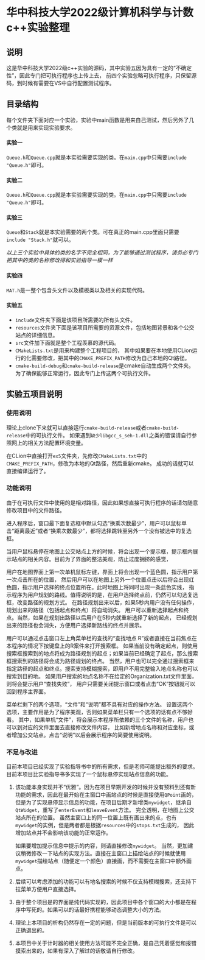 # 华中科技大学2022级计算机科学与计数c++实验整理
## 说明
这是华中科技大学2022级c++实验的源码，其中实验五因为具有一定的“不确定性”，因此专门把可执行程序也上传上去，
前四个实验忽略可执行程序，只保留源码，到时候有需要在VS中自行配置测试程序。

## 目录结构
每个文件夹下面对应一个实验，实验中main函数是用来自己测试，然后另外了几个类就是用来实现实验要求。

#### 实验一
`Queue.h`和`Queue.cpp`就是本实验需要实现的类。在`main.cpp`中只需要`include "Queue.h"`即可。
#### 实验二
`Queue.h`和`Queue.cpp`就是本实验需要实现的类。在`main.cpp`中只需要`include "Queue.h"`即可。
#### 实验三
`Queue`和`Stack`就是本实验需要的两个类。可在真正的main.cpp里面只需要`include "Stack.h"`就可以。

*以上三个实验中具体的类的名字不完全相同，为了能够通过测试程序，请务必专门把其中的类的名称修改得和实验指导一模一样*

#### 实验四
`MAT.h`是一整个包含头文件以及模板类以及相关的实现代码。
#### 实验五
- `include`文件夹下面是该项目所需要的所有头文件。
- `resources`文件夹下面是该项目所需要的资源文件，包括地图背景和各个公交站点的详细信息。
- `src`文件加下面就是整个工程羡慕的源代码。
- `CMakeLists.txt`是用来构建整个工程项目的，
其中如果要在本地使用CLion运行的化需要修改，把其中的`CMAKE_PREFIX_PATH`修改为自己本地的Qt路径。
- `cmake-build-debug`和`cmake-build-release`是cmake自动生成两个文件夹。
为了确保能够正常运行，因此专门上传这两个可执行文件。

## 实验五项目说明
### 使用说明
理论上clone下来就可以直接运行`cmake-build-release`或者`cmake-build-release`中的可执行文件。
如果遇到`缺少libgcc_s_seh-1.dll`之类的错误请自行参照网上的相关方法配置环境变量。

在CLion中直接打开`ex5`文件夹，先修改`CMakeLists.txt`中的`CMAKE_PREFIX_PATH`，修改为本地的Qt路径，然后重新cmake。
成功的话就可以直接编译运行了。

### 功能说明
由于在可执行文件中使用的是相对路径，因此如果想直接可执行程序的话请勿随意修改项目中的文件路径。

进入程序后，窗口最下面复选框中默认勾选“换乘次数最少”，用户可以鼠标单击“距离最近”或者“换乘次数最少”，都将选择跳转至另外一个没有被选中的复选框。

当用户鼠标悬停在地图上公交站点上方的时候，将会出现一个提示框，提示框内展示站点的相关内容。目前为了界面的整洁美观，防止过度拥挤的感觉，

用户在地图界面上第一次单机鼠标左键，界面上将会出现一个蓝色圆，指示用户第一次点击所在的位置，
然后用户可以在地图上另外一个位置点击以后将会出现红色圆，指示用户选择的终点位置所在。此时地图上将同时出现一条蓝色实线，
指示程序为用户规划的路线。值得说明的是，在用户选择终点前，仍然可以勾选复选框，改变路径的规划方式。
在路径规划出来以后，如果5秒内用户没有任何操作，规划出来的路径（包括起点和终点）将自动消失。
用户可以重新选择起点和终点。当然，如果在规划出路径以后用户在5秒内就重新选择了新的起点，
已经规划出来的路径也会消失，方便用户选择新路线的终点并展示。

用户可以通过点击窗口左上角菜单栏的查找的“查找地点 R”或者直接在当前焦点在本程序的情况下按键盘上的R案件来打开搜索框。
如果当前没有确定起点，则使用搜索框搜索到的地点将成为路径规划的起点；如果当前已经确定了起点，那么搜索框搜索到的路径将会成为路径规划的终点。
当然，用户也可以完全通过搜索框来指定路径的起点和终点。搜索支持模糊搜索，即用户不用完整输入地点名称也可以搜索到目的地。
如果用户搜索的地点名称不在给定的Organization.txt文件里面，则将会提示用户“查找失败”，
用户只需要关闭提示窗口或者点击“OK”按钮就可以回到程序主界面。

菜单栏剩下的两个选项，“文件”和“说明”都不具有对应的操作方法。
设置这两个选项，主要作用是为了程序美观，否则如果菜单栏只有一个选项的话有点不够好看。
其中，如果单机“文件”，将会展示本程序所依赖的三个文件的名称，用户也可以到对应的文件里面去直接修改文件内容，
比如新增地点名称和对应坐标，或者增加公交站点。点击“说明”以后会展示程序的简要使用说明。

### 不足与改进
目前本项目已经实现了实验指导书中的所有需求，但是老师可能提出额外的要求。目前本项目比实验指导书多实现了一个鼠标悬停实现站点信息的功能。

1. 该功能本身实现并不“优雅”。因为在项目早期开发的时候并没有预料到还有新功能的需求，因此在最开始在主窗口中画站点的时候是直接使用`QPoint`画的，
但是为了实现悬停显示信息的功能，在项目后期才新增类`mywidget`，继承自`QtWidget`，重写了`enterEvent`和`leaveEvent`方法。
完全透明，在地图上公交站点所在的位置。
虽然主窗口上的同一位置上既有画出来的点，也有`mywidget`的实例，但是两者都是根据`resources`中的`stops.txt`生成的，
因此增加站点并不会影响该功能的正常运作。

    如果要增加提示信息中提示的内容，则请直接修改`mywidget`。
    当然，更加建议稍微修改一下站点的实现方法。直接在主窗口上描绘站点的时候就使用`mywidget`描绘站点（随便定一个颜色）直接画，而不需要在主窗口中额外画点。

2. 后续可以考虑添加的功能可以有地名搜索的时候不仅支持模糊搜索，还支持下拉菜单方便用户直接选择。
3. 由于整个项目是的界面是纯代码实现的，因此项目中各个窗口的大小都是在程序中写死的。如果可以的话最好携程能够动态调整大小的方法。
4. 理论上本项目的析构仍然存在一定的问题，但是当前版本的可执行文件是可以正确退出的。
5. 本项目中关于计时器的相关使用方法可能不完全正确，是自己凭着感觉和报错摸索出来的，如果有深入了解过的话敬请自行修改。